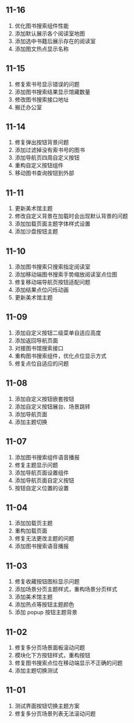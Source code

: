 ## 11-16

1. 优化图书搜索组件性能
2. 添加默认展示各个阅读室地图
3. 添加选中书籍后展示存在的阅读室
4. 添加图文热点显示名称

## 11-15

1. 修复索书号显示错误的问题
2. 添加图书搜索结果显示馆藏数量
3. 修改图书搜索接口地址
4. 搬迁办公室

## 11-14

1. 修复弹出按钮背景问题
2. 添加过滤掉没有索书号的图书
3. 添加导航页四周自定义按钮
4. 重构自定义按钮组件
5. 移动图书查询按钮到外部

## 11-11

1. 更新美术馆主题
2. 修改自定义背景在加载时会出现默认背景的问题
3. 添加加载页面主题字体样式设置
4. 添加沙盘按钮主题

## 11-10

1. 添加图书搜索只搜索指定阅读室
2. 添加移动端图书搜索手势缩放阅读室点位图
3. 修复移动端导航页按钮适配问题
4. 添加结果点位闪烁动画
5. 更新美术馆主题

## 11-09

1. 添加自定义按钮二级菜单自适应高度
2. 添加返回导航页面
3. 对接图书馆搜索接口
4. 重构图书搜索组件，优化点位显示方式
5. 修复点位自适应的问题

## 11-08

1. 添加自定义按钮嵌套按钮
2. 添加自定义按钮展台、场景跳转
3. 添加导航页面
4. 添加主题切换

## 11-07

1. 添加图书搜索组件语音播报
2. 修复主题显示问题
3. 添加导航页面设置组件
4. 添加导航页面自定义按钮
5. 按钮自定义位置的设置

## 11-04

1. 添加加载页主题
2. 重构加载页面
3. 修复无法更改主题的问题
4. 添加图书搜索语音播报

## 11-03

1. 修复收藏按钮图标显示问题
2. 添加场景分页主题样式，重构场景分页样式
3. 添加美术馆主题
4. 添加热点等按钮主题颜色
5. 添加 popup 按钮主题背景

## 11-02

1. 修复多分页场景面板滚动问题
2. 模块化下方按钮样式，重构按钮
3. 修复图书搜索点位在移动端显示不正确的问题
4. 添加主题切换测试

## 11-01

1. 测试界面按钮切换主题方案
2. 修复多分页场景列表无法滚动问题